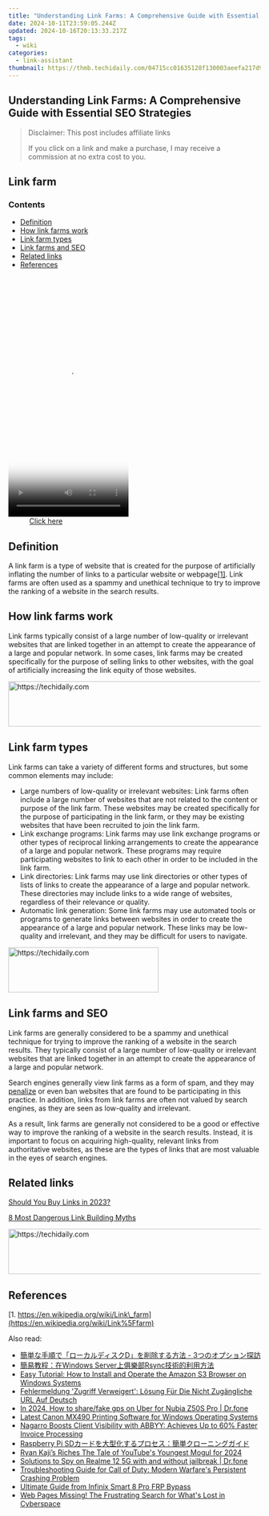 ```yaml
---
title: "Understanding Link Farms: A Comprehensive Guide with Essential SEO Strategies"
date: 2024-10-11T23:59:05.244Z
updated: 2024-10-16T20:13:33.217Z
tags:
  - wiki
categories:
  - link-assistant
thumbnail: https://thmb.techidaily.com/04715cc01635128f130003aeefa217d9440724157165604a4668d27f41792057.jpeg
---
```


## Understanding Link Farms: A Comprehensive Guide with Essential SEO Strategies

>  Disclaimer: This post includes affiliate links
>
>  If you click on a link and make a purchase, I may receive a commission at no extra cost to you.
>

## Link farm

### Contents

* [Definition](https://tools.techidaily.com/link-assistant/products/)
* [How link farms work](https://tools.techidaily.com/link-assistant/products/)
* [Link farm types](https://tools.techidaily.com/link-assistant/products/)
* [Link farms and SEO](https://tools.techidaily.com/link-assistant/products/)
* [Related links](https://tools.techidaily.com/link-assistant/products/)
* [References](https://tools.techidaily.com/link-assistant/products/)

<!-- affiliate ads begin -->
<span id="1770776">
					<video width="240" height="480" style="cursor:pointer"
           poster="//a.impactradius-go.com/display-clicktoplayimage/1770776.png"
           onclick="if(!this.playClicked){this.play();this.setAttribute('controls',true);this.playClicked=true;}">
	   <source src="//a.impactradius-go.com/display-ad/20702-1770776">
	   <img src="//a.impactradius-go.com/display-clicktoplayimage/1770776.png" style="border: none; height: 100%; width: 100%; object-fit: contain">
	</video>
	<div style="width:150px;text-align:center"><a href="javascript:window.open(decodeURIComponent('https%3A%2F%2Ftokenmetrics.sjv.io%2Fc%2F5597632%2F1770776%2F20702'), '_blank');void(0);">Click here</a></div>
</span>
<img height="0" width="0" src="https://imp.pxf.io/i/5597632/1770776/20702" style="position:absolute;visibility:hidden;" border="0" />
<!-- affiliate ads end -->

## Definition

A link farm is a type of website that is created for the purpose of artificially inflating the number of links to a particular website or webpage[\[1\]](https://tools.techidaily.com/link-assistant/products/). Link farms are often used as a spammy and unethical technique to try to improve the ranking of a website in the search results.

## How link farms work

Link farms typically consist of a large number of low-quality or irrelevant websites that are linked together in an attempt to create the appearance of a large and popular network. In some cases, link farms may be created specifically for the purpose of selling links to other websites, with the goal of artificially increasing the link equity of those websites.

<!-- affiliate ads begin -->
<a href="https://appsumo.8odi.net/c/5597632/2105860/7443" target="_top" id="2105860">
  <img src="//a.impactradius-go.com/display-ad/7443-2105860" border="0" alt="https://techidaily.com" width="728" height="90"/>
</a>
<img height="0" width="0" src="https://appsumo.8odi.net/i/5597632/2105860/7443" style="position:absolute;visibility:hidden;" border="0" />
<!-- affiliate ads end -->

## Link farm types

Link farms can take a variety of different forms and structures, but some common elements may include:

* Large numbers of low-quality or irrelevant websites: Link farms often include a large number of websites that are not related to the content or purpose of the link farm. These websites may be created specifically for the purpose of participating in the link farm, or they may be existing websites that have been recruited to join the link farm.
* Link exchange programs: Link farms may use link exchange programs or other types of reciprocal linking arrangements to create the appearance of a large and popular network. These programs may require participating websites to link to each other in order to be included in the link farm.
* Link directories: Link farms may use link directories or other types of lists of links to create the appearance of a large and popular network. These directories may include links to a wide range of websites, regardless of their relevance or quality.
* Automatic link generation: Some link farms may use automated tools or programs to generate links between websites in order to create the appearance of a large and popular network. These links may be low-quality and irrelevant, and they may be difficult for users to navigate.

<!-- affiliate ads begin -->
<a href="https://aligracehair.sjv.io/c/5597632/1948949/19272" target="_top" id="1948949">
  <img src="//a.impactradius-go.com/display-ad/19272-1948949" border="0" alt="https://techidaily.com" width="300" height="90"/>
</a>
<img height="0" width="0" src="https://aligracehair.sjv.io/i/5597632/1948949/19272" style="position:absolute;visibility:hidden;" border="0" />
<!-- affiliate ads end -->

## Link farms and SEO

Link farms are generally considered to be a spammy and unethical technique for trying to improve the ranking of a website in the search results. They typically consist of a large number of low-quality or irrelevant websites that are linked together in an attempt to create the appearance of a large and popular network.

Search engines generally view link farms as a form of spam, and they may [penalize](https://tools.techidaily.com/link-assistant/products/) or even ban websites that are found to be participating in this practice. In addition, links from link farms are often not valued by search engines, as they are seen as low-quality and irrelevant.

As a result, link farms are generally not considered to be a good or effective way to improve the ranking of a website in the search results. Instead, it is important to focus on acquiring high-quality, relevant links from authoritative websites, as these are the types of links that are most valuable in the eyes of search engines.

## Related links

[Should You Buy Links in 2023?](https://tools.techidaily.com/link-assistant/products/)

[8 Most Dangerous Link Building Myths](https://tools.techidaily.com/link-assistant/products/)

<!-- affiliate ads begin -->
<a href="https://aligracehair.sjv.io/c/5597632/1948909/19272" target="_top" id="1948909">
  <img src="//a.impactradius-go.com/display-ad/19272-1948909" border="0" alt="https://techidaily.com" width="728" height="90"/>
</a>
<img height="0" width="0" src="https://aligracehair.sjv.io/i/5597632/1948909/19272" style="position:absolute;visibility:hidden;" border="0" />
<!-- affiliate ads end -->

## References

[1. https://en.wikipedia.org/wiki/Link\_farm](https://en.wikipedia.org/wiki/Link%5Ffarm)

<ins class="adsbygoogle"
     style="display:block"
     data-ad-format="autorelaxed"
     data-ad-client="ca-pub-7571918770474297"
     data-ad-slot="1223367746"></ins>

<ins class="adsbygoogle"
     style="display:block"
     data-ad-client="ca-pub-7571918770474297"
     data-ad-slot="8358498916"
     data-ad-format="auto"
     data-full-width-responsive="true"></ins>

<span class="atpl-alsoreadstyle">Also read:</span>
<div><ul>
<li><a href="https://win-guides.techidaily.com/d-3/"><u>簡単な手順で「ローカルディスクD」を削除する方法 - 3つのオプション探訪</u></a></li>
<li><a href="https://win-guides.techidaily.com/windows-serverrsync/"><u>簡易教程：在Windows Server上俱樂部Rsync技術的利用方法</u></a></li>
<li><a href="https://win-guides.techidaily.com/easy-tutorial-how-to-install-and-operate-the-amazon-s3-browser-on-windows-systems/"><u>Easy Tutorial: How to Install and Operate the Amazon S3 Browser on Windows Systems</u></a></li>
<li><a href="https://win-guides.techidaily.com/fehlermeldung-zugriff-verweigert-losung-fur-die-nicht-zugangliche-url-auf-deutsch/"><u>Fehlermeldung 'Zugriff Verweigert': Lösung Für Die Nicht Zugängliche URL Auf Deutsch</u></a></li>
<li><a href="https://review-topics.techidaily.com/in-2024-how-to-sharefake-gps-on-uber-for-nubia-z50s-pro-drfone-by-drfone-virtual-android/"><u>In 2024, How to share/fake gps on Uber for Nubia Z50S Pro | Dr.fone</u></a></li>
<li><a href="https://driver-download.techidaily.com/latest-canon-mx490-printing-software-for-windows-operating-systems/"><u>Latest Canon MX490 Printing Software for Windows Operating Systems</u></a></li>
<li><a href="https://discover-blog.techidaily.com/nagarro-boosts-client-visibility-with-abbyy-achieves-up-to-60-faster-invoice-processing/"><u>Nagarro Boosts Client Visibility with ABBYY: Achieves Up to 60% Faster Invoice Processing</u></a></li>
<li><a href="https://win-guides.techidaily.com/raspberry-pi-sd/"><u>Raspberry Pi SDカードを大型化するプロセス：簡単クローニングガイド</u></a></li>
<li><a href="https://youtube-data.techidaily.com/kajis-riches-the-tale-of-youtubes-youngest-mogul-for-2024/"><u>Ryan Kaji’s Riches The Tale of YouTube's Youngest Mogul for 2024</u></a></li>
<li><a href="https://android-location-track.techidaily.com/solutions-to-spy-on-realme-12-5g-with-and-without-jailbreak-drfone-by-drfone-virtual-android/"><u>Solutions to Spy on Realme 12 5G with and without jailbreak | Dr.fone</u></a></li>
<li><a href="https://win-answers.techidaily.com/troubleshooting-guide-for-call-of-duty-modern-warfares-persistent-crashing-problem/"><u>Troubleshooting Guide for Call of Duty: Modern Warfare's Persistent Crashing Problem</u></a></li>
<li><a href="https://bypass-frp.techidaily.com/ultimate-guide-from-infinix-smart-8-pro-frp-bypass-by-drfone-android/"><u>Ultimate Guide from Infinix Smart 8 Pro FRP Bypass</u></a></li>
<li><a href="https://win-guides.techidaily.com/web-pages-missing-the-frustrating-search-for-whats-lost-in-cyberspace/"><u>Web Pages Missing! The Frustrating Search for What's Lost in Cyberspace</u></a></li>
</ul></div>


